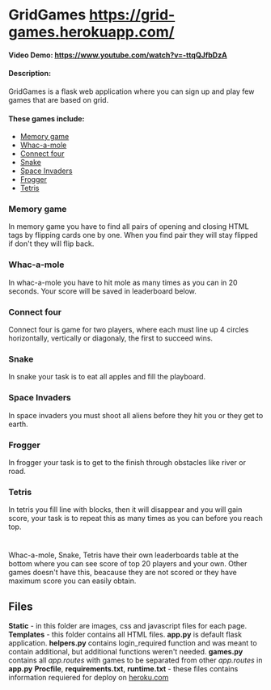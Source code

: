 # GridGames <https://grid-games.herokuapp.com/>
#### Video Demo:  <https://www.youtube.com/watch?v=-ttqQJfbDzA>
#### Description:
GridGames is a flask web application where you can sign up and play few games that are based on grid.

#### These games include:
* [Memory game](#memory-game)
* [Whac-a-mole](#whac-a-mole)
* [Connect four](#connect-four)
* [Snake](#snake)
* [Space Invaders](#space-invaders)
* [Frogger](#frogger)
* [Tetris](#tetris)

### Memory game
In memory game you have to find all pairs of opening and closing HTML tags by flipping cards one by one. When you find pair they will stay flipped if don't they will flip back.
### Whac-a-mole
In whac-a-mole you have to hit mole as many times as you can in 20 seconds. Your score will be saved in leaderboard below.
### Connect four
Connect four is game for two players, where each must line up 4 circles horizontally, vertically or diagonaly, the first to succeed wins.
### Snake
In snake your task is to eat all apples and fill the playboard.
### Space Invaders
In space invaders you must shoot all aliens before they hit you or they get to earth.
### Frogger
In frogger your task is to get to the finish through obstacles like river or road.
### Tetris
In tetris you fill line with blocks, then it will disappear and you will gain score, your task is to repeat this as many times as you can before you reach top.

#
Whac-a-mole, Snake, Tetris have their own leaderboards table at the bottom where you can see score of top 20 players and your own. Other games doesn't have this, beacause they are not scored or they have maximum score you can easily obtain.

## Files
**Static** - in this folder are images, css and javascript files for each page.
**Templates** - this folder contains all HTML files.
**app.py** is default flask application.
**helpers.py** contains login_required function and was meant to contain additional, but additional functions weren't needed.
**games.py** contains all *app.routes* with games to be separated from other *app.routes* in **app.py**
**Procfile**, **requirements.txt**, **runtime.txt** - these files contains information requiered for deploy on [heroku.com](https://heroku.com)